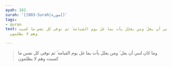 ```yaml
---
ayah: 161
surah: '[[003-Surah|سورة]]'
tags:
- quran
text: وما كان لنبي أن يغل ۚ ومن يغلل يأت بما غل يوم القيامة ۚ ثم توفى كل نفس ما كسبت
  وهم لا يظلمون

---
```

> وما كان لنبي أن يغل ۚ ومن يغلل يأت بما غل يوم القيامة ۚ ثم توفى كل نفس ما كسبت وهم لا يظلمون
